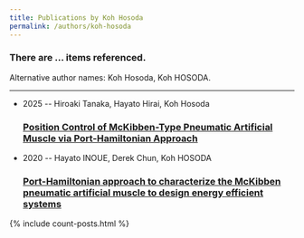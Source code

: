 ```yaml
---
title: Publications by Koh Hosoda
permalink: /authors/koh-hosoda
---
```


<h3 id="number-posts">There are ... items referenced.</h3>
<p id='info-authors'>Alternative author names: Koh Hosoda, Koh HOSODA.</p>
<hr />
<ul class="post-list">
<li><span class='post-meta'>2025 -- Hiroaki Tanaka, Hayato Hirai, Koh Hosoda</span><h3><a class='post-link' href="{{ site.baseurl }}/position-control-of-mckibben-type-pneumatic-artificial-muscle-via-port-hamiltonian-approach">Position Control of McKibben-Type Pneumatic Artificial Muscle via Port-Hamiltonian Approach</a></h3></li>
<li><span class='post-meta'>2020 -- Hayato INOUE, Derek Chun, Koh HOSODA</span><h3><a class='post-link' href="{{ site.baseurl }}/port-hamiltonian-approach-to-characterize-the-mckibben-pneumatic-artificial-muscle-to-design-energy-efficient-systems">Port-Hamiltonian approach to characterize the McKibben pneumatic artificial muscle to design energy efficient systems</a></h3></li>

</ul>
{% include count-posts.html %}
